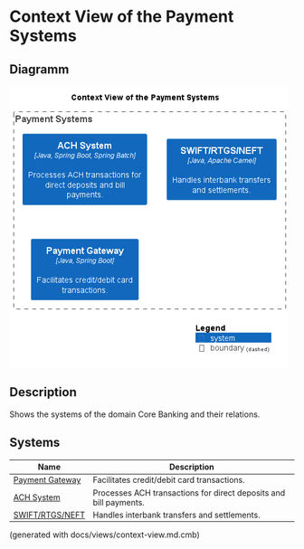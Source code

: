 # Context View of the Payment Systems

## Diagramm
![Context View of the Payment Systems](../../mybank/payment/context-view.png)

## Description
Shows the systems of the domain Core Banking and their relations.
## Systems
| Name | Description |
|---|---|
| [Payment Gateway](../../mybank/payment/payment-gateway-system.md) | Facilitates credit/debit card transactions. |
| [ACH System](../../mybank/payment/ach-system.md) | Processes ACH transactions for direct deposits and bill payments. |
| [SWIFT/RTGS/NEFT](../../mybank/payment/swift-rtgs-neft-system.md) | Handles interbank transfers and settlements. |


(generated with docs/views/context-view.md.cmb)
